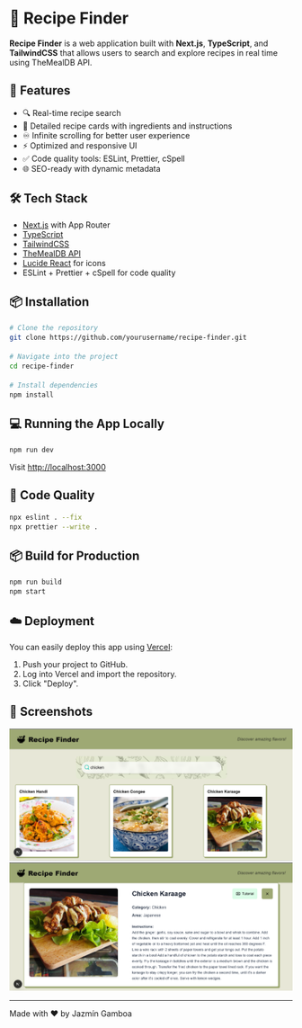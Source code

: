 # 🥘 Recipe Finder

**Recipe Finder** is a web application built with **Next.js**, **TypeScript**, and **TailwindCSS** that allows users to search and explore recipes in real time using TheMealDB API.

## 🚀 Features

- 🔍 Real-time recipe search
- 🧾 Detailed recipe cards with ingredients and instructions
- ♾️ Infinite scrolling for better user experience
- ⚡ Optimized and responsive UI
- ✅ Code quality tools: ESLint, Prettier, cSpell
- 🌐 SEO-ready with dynamic metadata

## 🛠️ Tech Stack

- [Next.js](https://nextjs.org/) with App Router
- [TypeScript](https://www.typescriptlang.org/)
- [TailwindCSS](https://tailwindcss.com/)
- [TheMealDB API](https://www.themealdb.com/)
- [Lucide React](https://lucide.dev/) for icons
- ESLint + Prettier + cSpell for code quality

## 📦 Installation

```bash
# Clone the repository
git clone https://github.com/yourusername/recipe-finder.git

# Navigate into the project
cd recipe-finder

# Install dependencies
npm install
```

## 💻 Running the App Locally

```bash
npm run dev
```

Visit [http://localhost:3000](http://localhost:3000)

## 🧪 Code Quality

```bash
npx eslint . --fix
npx prettier --write .
```

## 📦 Build for Production

```bash
npm run build
npm start
```

## ☁️ Deployment

You can easily deploy this app using [Vercel](https://vercel.com):

1. Push your project to GitHub.
2. Log into Vercel and import the repository.
3. Click "Deploy".

## 📸 Screenshots

![Search UI](recipe-finder/screenshots/search.png)
![Recipe Details](recipe-finder/screenshots/details.png)


---

Made with ❤️ by Jazmín Gamboa
